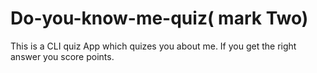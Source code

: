 # Do-you-know-me-quiz( mark Two)
This is a CLI quiz App which quizes you about me. If you get the right answer you score points.
